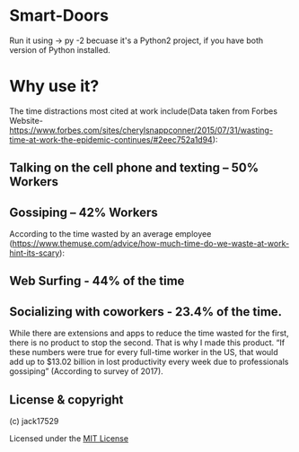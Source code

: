 # Smart-Doors

Run it using -> py -2 becuase it's a Python2 project, if you have both version of Python installed.

# Why use it?

The time distractions most cited at work include(Data taken from Forbes Website- https://www.forbes.com/sites/cherylsnappconner/2015/07/31/wasting-time-at-work-the-epidemic-continues/#2eec752a1d94):

## Talking on the cell phone and texting – 50% Workers

## Gossiping – 42% Workers

According to the time wasted by an average employee (https://www.themuse.com/advice/how-much-time-do-we-waste-at-work-hint-its-scary):

## Web Surfing - 44% of the time

## Socializing with coworkers - 23.4% of the time.

While there are extensions and apps to reduce the time wasted for the first, there is no product to stop the second. That is why I made this product. 
“If these numbers were true for every full-time worker in the US, that would add up to $13.02 billion in lost productivity every week due to professionals gossiping” (According to survey of 2017).

## License & copyright

(c) jack17529

Licensed under the [MIT License](LICENSE)
